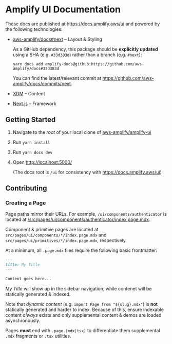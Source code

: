 # Amplify UI Documentation

These docs are published at https://docs.amplify.aws/ui and powered by the following technologies:

- [aws-amplify/docs#next](https://github.com/aws-amplify/docs/tree/next) – Layout & Styling

  As a GitHub dependency, this package should be **explicitly updated** using a SHA (e.g. `#33d383d`) rather than a branch (e.g. `#next`):

  ```shell
  yarn docs add amplify-docs@github:https://github.com/aws-amplify/docs#33d383d
  ```

  You can find the latest/relevant commit at https://github.com/aws-amplify/docs/commits/next.

- [XDM](https://github.com/wooorm/xdm) – Content
- [Next.js](https://nextjs.org/) – Framework

## Getting Started

1. Navigate to the _root_ of your local clone of [aws-amplify/amplify-ui](https://github.com/aws-amplify/amplify-ui)
1. Run `yarn install`
1. Run `yarn docs dev`
1. Open <http://localhost:5000/>

   (The docs root is `/ui` for consistency with https://docs.amplify.aws/ui)

## Contributing

### Creating a Page

Page paths mirror their URLs. For example, `/ui/components/authenticator` is located at [/src/pages/ui/components/authenticator/index.page.mdx](src/pages/ui/components/authenticator/index.page.mdx).

Component & primitive pages are located at `src/pages/ui/components/*/index.page.mdx` and `src/pages/ui/primitives/*/index.page.mdx`, respectively.

At a minimum, all `.page.mdx` files require the following basic frontmatter:

```md
---
title: My Title
---

Content goes here...
```

_My Title_ will show up in the sidebar navigation, while contenet will be statically generated & indexed.

Note that _dynamic content_ (e.g. `import Page from "${slug}.mdx"`) is **not** statically generated
and harder to index. Because of this, ensure indexable content _always_ exists and only supplemental
content & demos are loaded asynchronously.

Pages **must** end with `.page.(mdx|tsx)` to differentiate them supplemental
`.mdx` fragments or `.tsx` utilities.
